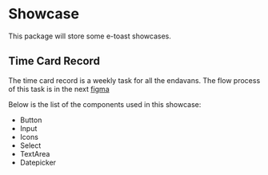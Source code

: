# Showcase

This package will store some e-toast showcases.

## Time Card Record
The time card record is a weekly task for all the endavans. The flow process of this task is in the next [figma](https://www.figma.com/proto/pE9M8v1JeYF2j7LGHRAaea/Library-Endava?node-id=1714%3A1&viewport=338%2C449%2C0.2356179654598236&scaling=scale-down&page-id=1714%3A0)

Below is the list of the components used in this showcase:

- Button
- Input
- Icons
- Select
- TextArea
- Datepicker
